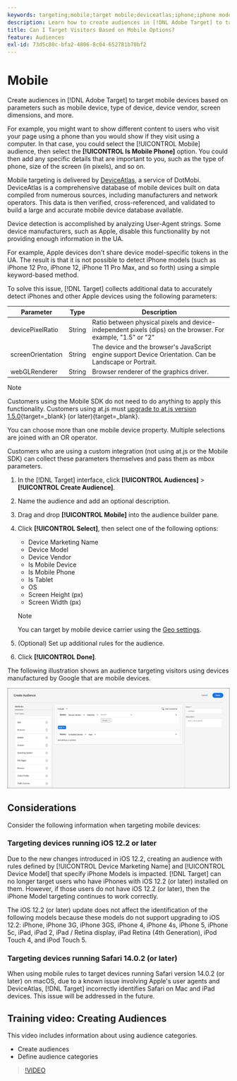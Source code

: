 ```yaml
---
keywords: targeting;mobile;target mobile;deviceatlas;iphone;iphone models;device atlas;displaywidth;display width;display height;type of device;displayheight;phone;tablet;device model
description: Learn how to create audiences in [!DNL Adobe Target] to target mobile devices.
title: Can I Target Visitors Based on Mobile Options?
feature: Audiences
exl-id: 73d5c80c-bfa2-4806-8c04-652781b70bf2
---
```

# Mobile

Create audiences in [!DNL Adobe Target] to target mobile devices based on parameters such as mobile device, type of device, device vendor, screen dimensions, and more.

For example, you might want to show different content to users who visit your page using a phone than you would show if they visit using a computer. In that case, you could select the [!UICONTROL Mobile] audience, then select the **[!UICONTROL Is Mobile Phone]** option. You could then add any specific details that are important to you, such as the type of phone, size of the screen (in pixels), and so on.

Mobile targeting is delivered by [DeviceAtlas](https://deviceatlas.com/device-data/user-agent-tester), a service of DotMobi. DeviceAtlas is a comprehensive database of mobile devices built on data compiled from numerous sources, including manufacturers and network operators. This data is then verified, cross-referenced, and validated to build a large and accurate mobile device database available.

Device detection is accomplished by analyzing User-Agent strings. Some device manufacturers, such as Apple, disable this functionality by not providing enough information in the UA.

For example, Apple devices don't share device model-specific tokens in the UA. The result is that it is not possible to detect iPhone models (such as iPhone 12 Pro, iPhone 12, iPhone 11 Pro Max, and so forth) using a simple keyword-based method.

To solve this issue, [!DNL Target] collects additional data to accurately detect iPhones and other Apple devices using the following parameters:

| Parameter | Type | Description |
|--- |--- |--- |
|devicePixelRatio|String|Ratio between physical pixels and device-independent pixels (dips) on the browser. For example, "1.5" or "2"|
|screenOrientation|String|The device and the browser's JavaScript engine support Device Orientation. Can be Landscape or Portrait.|
|webGLRenderer|String|Browser renderer of the graphics driver.|

>[!NOTE]
>
>Customers using the Mobile SDK do not need to do anything to apply this functionality. Customers using at.js must [upgrade to at.js version 1.5.0](https://experienceleague.corp.adobe.com/docs/target-dev/developer/client-side/at-js-implementation/target-atjs-versions.html){target=_blank} (or later){target=_blank}.

You can choose more than one mobile device property. Multiple selections are joined with an OR operator.

Customers who are using a custom integration (not using at.js or the Mobile SDK) can collect these parameters themselves and pass them as mbox parameters.

1. In the [!DNL Target] interface, click **[!UICONTROL Audiences]** > **[!UICONTROL Create Audience]**. 
1. Name the audience and add an optional description. 
1. Drag and drop **[!UICONTROL Mobile]** into the audience builder pane.
1. Click **[!UICONTROL Select]**, then select one of the following options:

    * Device Marketing Name 
    * Device Model 
    * Device Vendor 
    * Is Mobile Device 
    * Is Mobile Phone 
    * Is Tablet 
    * OS 
    * Screen Height (px) 
    * Screen Width (px)

   >[!NOTE]
   >
   >You can target by mobile device carrier using the [Geo settings](/help/main/c-target/c-audiences/c-target-rules/geo.md#concept_5B4D99DE685348FB877929EE0F942670).

1. (Optional) Set up additional rules for the audience. 
1. Click **[!UICONTROL Done]**.

The following illustration shows an audience targeting visitors using devices manufactured by Google that are mobile devices.

![Target mobile devices](assets/target_mobile.png)

## Considerations

Consider the following information when targeting mobile devices: 

### Targeting devices running iOS 12.2 or later

Due to the new changes introduced in iOS 12.2, creating an audience with rules defined by [!UICONTROL Device Marketing Name] and [!UICONTROL Device Model] that specify iPhone Models is impacted. [!DNL Target] can no longer target users who have iPhones with iOS 12.2 (or later) installed on them. However, if those users do not have iOS 12.2 (or later), then the iPhone Model targeting continues to work correctly.

The iOS 12.2 (or later) update does not affect the identification of the following models because these models do not support upgrading to iOS 12.2: iPhone, iPhone 3G, iPhone 3GS, iPhone 4, iPhone 4s, iPhone 5, iPhone 5c, iPad, iPad 2, iPad / Retina display, iPad Retina (4th Generation), iPod Touch 4, and iPod Touch 5.

### Targeting devices running Safari 14.0.2 (or later)

When using mobile rules to target devices running Safari version 14.0.2 (or later) on macOS, due to a known issue involving Apple's user agents and DeviceAtlas, [!DNL Target] incorrectly identifies Safari on Mac and iPad devices. This issue will be addressed in the future.

## Training video: Creating Audiences

This video includes information about using audience categories.

* Create audiences 
* Define audience categories

>[!VIDEO](https://video.tv.adobe.com/v/17392)
